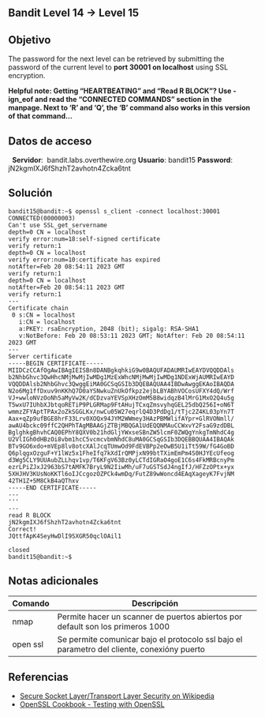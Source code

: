 ## Bandit Level 14 → Level 15

## Objetivo

The password for the next level can be retrieved by submitting the password of the current level to **port 30001 on localhost** using SSL encryption.

**Helpful note: Getting “HEARTBEATING” and “Read R BLOCK”? Use -ign_eof and read the “CONNECTED COMMANDS” section in the manpage. Next to ‘R’ and ‘Q’, the ‘B’ command also works in this version of that command…**

## Datos de acceso
 
**Servidor**:  bandit.labs.overthewire.org
**Usuario**: bandit15
**Password**: jN2kgmIXJ6fShzhT2avhotn4Zcka6tnt

## Solución

```
bandit15@bandit:~$ openssl s_client -connect localhost:30001
CONNECTED(00000003)
Can't use SSL_get_servername
depth=0 CN = localhost
verify error:num=18:self-signed certificate
verify return:1
depth=0 CN = localhost
verify error:num=10:certificate has expired
notAfter=Feb 20 08:54:11 2023 GMT
verify return:1
depth=0 CN = localhost
notAfter=Feb 20 08:54:11 2023 GMT
verify return:1
---
Certificate chain
 0 s:CN = localhost
   i:CN = localhost
   a:PKEY: rsaEncryption, 2048 (bit); sigalg: RSA-SHA1
   v:NotBefore: Feb 20 08:53:11 2023 GMT; NotAfter: Feb 20 08:54:11 2023 GMT
---
Server certificate
-----BEGIN CERTIFICATE-----
MIIDCzCCAfOgAwIBAgIEISBn8DANBgkqhkiG9w0BAQUFADAUMRIwEAYDVQQDDAls
b2NhbGhvc3QwHhcNMjMwMjIwMDg1MzExWhcNMjMwMjIwMDg1NDExWjAUMRIwEAYD
VQQDDAlsb2NhbGhvc3QwggEiMA0GCSqGSIb3DQEBAQUAA4IBDwAwggEKAoIBAQDA
N2o6Mg1ffDxuv9nKKhQ7D0aYSNwkuZnUkOfkpz2ejbLBYABhVOCosUFXY4dQ/Wrf
VJ+wwloNVzOoNh5aMyVw2K/dCDzvaYEVSpXHzOmM5B8widqzB4lMrG1MxO2Q4u5g
T5wxU7IUhbXJbtqoRETiP9PLGRMap9FtAHujTCxqZmsvyhqGEL25dbQ256I+oN6T
wmmzZFYAptTPAx2oZkSGGLKx/nwCu05W27eqrlQ4D3PdDg1/tTjc2Z4KL03pYn7T
Aax+qZp9ufBGE8hrF33Lrv0XOQx94JYM2WWmey3HAzPBMWlifAYpr+GlRVONmll/
awAU4bckc09ffC2QHPhTAgMBAAGjZTBjMBQGA1UdEQQNMAuCCWxvY2FsaG9zdDBL
BglghkgBhvhCAQ0EPhY8QXV0b21hdGljYWxseSBnZW5lcmF0ZWQgYnkgTmNhdC4g
U2VlIGh0dHBzOi8vbm1hcC5vcmcvbmNhdC8uMA0GCSqGSIb3DQEBBQUAA4IBAQAk
BTv9GO6xdo+mVEp8lv8otcXAlJcqTUmwOd9FdEVBPp2eOwB5U1iTt59W/fG4GoBD
Q6plqgxOzguF+Y1lWz5x1FheIfq7kXdIrQMPjxN99btTXimEmPm4S0HJYEcUfeog
d3Wg5CLY9UUAubZLLhqv1vp/T6KFgV63Bz0yLCTdIGRaO4goE1C6s4FkMRBcnyPm
ezrLPiZJxJ2963bS7tAMFK7BryL9N2IiwMh/uF7uGSTSdJ4ngIfJ/HFZzOPtx+yx
5XHJHV3KUsNoKKTl6oIJCcgozOZPCk4wmDq/FutZ89wWoncd4EAqXageyK7FvjNM
42TH1Z+5M8CkB4aQThxv
-----END CERTIFICATE-----
---
'''
---
read R BLOCK
jN2kgmIXJ6fShzhT2avhotn4Zcka6tnt
Correct!
JQttfApK4SeyHwDlI9SXGR50qclOAil1

closed
bandit15@bandit:~$ 
```

## Notas adicionales

| Comando | Descripción |
|------------|-------------|
|  nmap |  Permite hacer un scanner de puertos abiertos por default son los primeros 1000  |
|  open ssl |  Se permite comunicar bajo el protocolo ssl bajo el parametro del cliente, conexióny puerto  |

## Referencias

-   [Secure Socket Layer/Transport Layer Security on Wikipedia](https://en.wikipedia.org/wiki/Secure_Socket_Layer)
-   [OpenSSL Cookbook - Testing with OpenSSL](https://www.feistyduck.com/library/openssl-cookbook/online/ch-testing-with-openssl.html)

